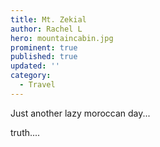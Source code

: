 ```yaml
---
title: Mt. Zekial
author: Rachel L
hero: mountaincabin.jpg
prominent: true
published: true
updated: ''
category:
  - Travel
---
```


Just another lazy moroccan day...

truth....
